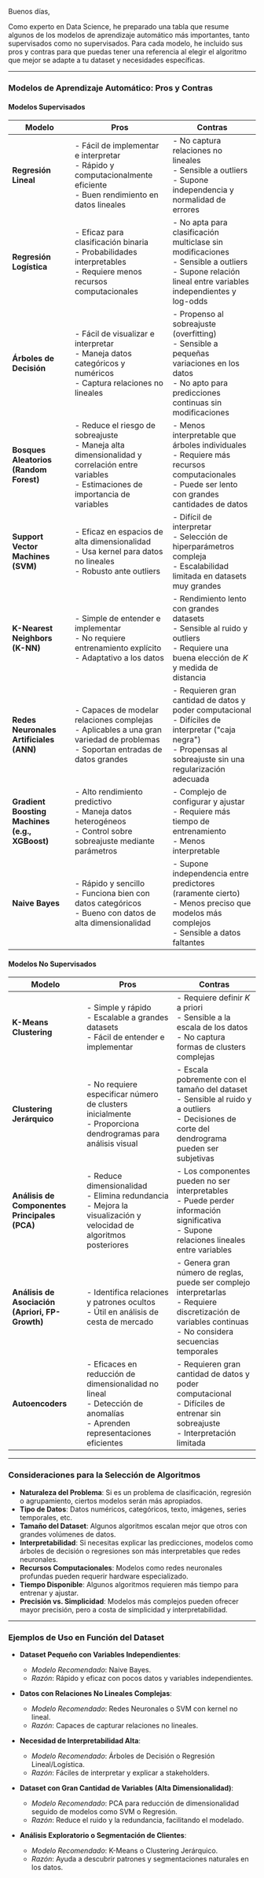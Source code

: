 Buenos días,

Como experto en Data Science, he preparado una tabla que resume algunos de los modelos de aprendizaje automático más importantes, tanto supervisados como no supervisados. Para cada modelo, he incluido sus pros y contras para que puedas tener una referencia al elegir el algoritmo que mejor se adapte a tu dataset y necesidades específicas.

---

### **Modelos de Aprendizaje Automático: Pros y Contras**

#### **Modelos Supervisados**

| **Modelo**                                  | **Pros**                                                                                                                                      | **Contras**                                                                                                                                                                  |
|---------------------------------------------|-----------------------------------------------------------------------------------------------------------------------------------------------|------------------------------------------------------------------------------------------------------------------------------------------------------------------------------|
| **Regresión Lineal**                        | - Fácil de implementar e interpretar<br>- Rápido y computacionalmente eficiente<br>- Buen rendimiento en datos lineales                        | - No captura relaciones no lineales<br>- Sensible a outliers<br>- Supone independencia y normalidad de errores                                                               |
| **Regresión Logística**                     | - Eficaz para clasificación binaria<br>- Probabilidades interpretables<br>- Requiere menos recursos computacionales                            | - No apta para clasificación multiclase sin modificaciones<br>- Sensible a outliers<br>- Supone relación lineal entre variables independientes y log-odds                    |
| **Árboles de Decisión**                     | - Fácil de visualizar e interpretar<br>- Maneja datos categóricos y numéricos<br>- Captura relaciones no lineales                              | - Propenso al sobreajuste (overfitting)<br>- Sensible a pequeñas variaciones en los datos<br>- No apto para predicciones continuas sin modificaciones                        |
| **Bosques Aleatorios (Random Forest)**      | - Reduce el riesgo de sobreajuste<br>- Maneja alta dimensionalidad y correlación entre variables<br>- Estimaciones de importancia de variables | - Menos interpretable que árboles individuales<br>- Requiere más recursos computacionales<br>- Puede ser lento con grandes cantidades de datos                                |
| **Support Vector Machines (SVM)**           | - Eficaz en espacios de alta dimensionalidad<br>- Usa kernel para datos no lineales<br>- Robusto ante outliers                                 | - Difícil de interpretar<br>- Selección de hiperparámetros compleja<br>- Escalabilidad limitada en datasets muy grandes                                                      |
| **K-Nearest Neighbors (K-NN)**              | - Simple de entender e implementar<br>- No requiere entrenamiento explícito<br>- Adaptativo a los datos                                        | - Rendimiento lento con grandes datasets<br>- Sensible al ruido y outliers<br>- Requiere una buena elección de *K* y medida de distancia                                     |
| **Redes Neuronales Artificiales (ANN)**     | - Capaces de modelar relaciones complejas<br>- Aplicables a una gran variedad de problemas<br>- Soportan entradas de datos grandes             | - Requieren gran cantidad de datos y poder computacional<br>- Difíciles de interpretar ("caja negra")<br>- Propensas al sobreajuste sin una regularización adecuada          |
| **Gradient Boosting Machines (e.g., XGBoost)** | - Alto rendimiento predictivo<br>- Maneja datos heterogéneos<br>- Control sobre sobreajuste mediante parámetros                               | - Complejo de configurar y ajustar<br>- Requiere más tiempo de entrenamiento<br>- Menos interpretable                                                                        |
| **Naive Bayes**                             | - Rápido y sencillo<br>- Funciona bien con datos categóricos<br>- Bueno con datos de alta dimensionalidad                                      | - Supone independencia entre predictores (raramente cierto)<br>- Menos preciso que modelos más complejos<br>- Sensible a datos faltantes                                     |

#### **Modelos No Supervisados**

| **Modelo**                                   | **Pros**                                                                                                                 | **Contras**                                                                                                                                         |
|----------------------------------------------|--------------------------------------------------------------------------------------------------------------------------|-----------------------------------------------------------------------------------------------------------------------------------------------------|
| **K-Means Clustering**                       | - Simple y rápido<br>- Escalable a grandes datasets<br>- Fácil de entender e implementar                                  | - Requiere definir *K* a priori<br>- Sensible a la escala de los datos<br>- No captura formas de clusters complejas                                 |
| **Clustering Jerárquico**                    | - No requiere especificar número de clusters inicialmente<br>- Proporciona dendrogramas para análisis visual               | - Escala pobremente con el tamaño del dataset<br>- Sensible al ruido y a outliers<br>- Decisiones de corte del dendrograma pueden ser subjetivas    |
| **Análisis de Componentes Principales (PCA)** | - Reduce dimensionalidad<br>- Elimina redundancia<br>- Mejora la visualización y velocidad de algoritmos posteriores       | - Los componentes pueden no ser interpretables<br>- Puede perder información significativa<br>- Supone relaciones lineales entre variables           |
| **Análisis de Asociación (Apriori, FP-Growth)** | - Identifica relaciones y patrones ocultos<br>- Útil en análisis de cesta de mercado                                       | - Genera gran número de reglas, puede ser complejo interpretarlas<br>- Requiere discretización de variables continuas<br>- No considera secuencias temporales |
| **Autoencoders**                             | - Eficaces en reducción de dimensionalidad no lineal<br>- Detección de anomalías<br>- Aprenden representaciones eficientes | - Requieren gran cantidad de datos y poder computacional<br>- Difíciles de entrenar sin sobreajuste<br>- Interpretación limitada                    |

---

### **Consideraciones para la Selección de Algoritmos**

- **Naturaleza del Problema**: Si es un problema de clasificación, regresión o agrupamiento, ciertos modelos serán más apropiados.
- **Tipo de Datos**: Datos numéricos, categóricos, texto, imágenes, series temporales, etc.
- **Tamaño del Dataset**: Algunos algoritmos escalan mejor que otros con grandes volúmenes de datos.
- **Interpretabilidad**: Si necesitas explicar las predicciones, modelos como árboles de decisión o regresiones son más interpretables que redes neuronales.
- **Recursos Computacionales**: Modelos como redes neuronales profundas pueden requerir hardware especializado.
- **Tiempo Disponible**: Algunos algoritmos requieren más tiempo para entrenar y ajustar.
- **Precisión vs. Simplicidad**: Modelos más complejos pueden ofrecer mayor precisión, pero a costa de simplicidad y interpretabilidad.

---

### **Ejemplos de Uso en Función del Dataset**

- **Dataset Pequeño con Variables Independientes**:
  - *Modelo Recomendado*: Naive Bayes.
  - *Razón*: Rápido y eficaz con pocos datos y variables independientes.

- **Datos con Relaciones No Lineales Complejas**:
  - *Modelo Recomendado*: Redes Neuronales o SVM con kernel no lineal.
  - *Razón*: Capaces de capturar relaciones no lineales.

- **Necesidad de Interpretabilidad Alta**:
  - *Modelo Recomendado*: Árboles de Decisión o Regresión Lineal/Logística.
  - *Razón*: Fáciles de interpretar y explicar a stakeholders.

- **Dataset con Gran Cantidad de Variables (Alta Dimensionalidad)**:
  - *Modelo Recomendado*: PCA para reducción de dimensionalidad seguido de modelos como SVM o Regresión.
  - *Razón*: Reduce el ruido y la redundancia, facilitando el modelado.

- **Análisis Exploratorio o Segmentación de Clientes**:
  - *Modelo Recomendado*: K-Means o Clustering Jerárquico.
  - *Razón*: Ayuda a descubrir patrones y segmentaciones naturales en los datos.



